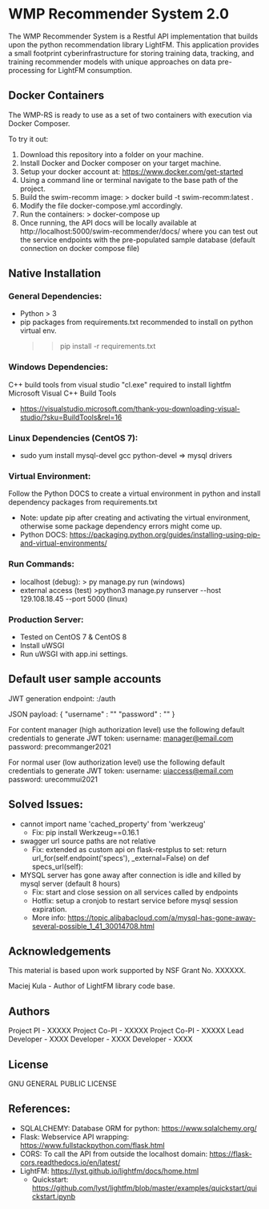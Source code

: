 # WMP Recommender System 2.0
The WMP Recommender System is a Restful API implementation that builds upon the python recommendation library LightFM. This application provides a small footprint cyberinfrastructure for storing training data, tracking, and training recommender models with unique approaches on data pre-processing for LightFM consumption.

## Docker Containers
The WMP-RS is ready to use as a set of two containers with execution via Docker Composer.

To try it out:
1) Download this repository into a folder on your machine.
2) Install Docker and Docker composer on your target machine.
3) Setup your docker account at: https://www.docker.com/get-started
4) Using a command line or terminal navigate to the base path of the project.
5) Build the swim-recomm image: > docker build -t swim-recomm:latest .
6) Modify the file docker-compose.yml accordingly.
6) Run the containers: > docker-compose up
7) Once running, the API docs will be locally available at http://localhost:5000/swim-recommender/docs/ where you can test out the service endpoints with the pre-populated sample database (default connection on docker compose file)

## Native Installation

### General Dependencies:  
+ Python > 3
+ pip packages from requirements.txt recommended to install on python virtual env.
   >> pip install -r requirements.txt

### Windows Dependencies:
C++ build tools from visual studio "cl.exe" required to install lightfm 
Microsoft Visual C++ Build Tools
+ https://visualstudio.microsoft.com/thank-you-downloading-visual-studio/?sku=BuildTools&rel=16

### Linux Dependencies (CentOS 7):
+ sudo yum install mysql-devel gcc python-devel   => mysql drivers

### Virtual Environment:   
Follow the Python DOCS to create a virtual environment in python and install dependency packages from requirements.txt
+ Note: update pip after creating and activating the virtual environment, otherwise some package dependency errors might come up.
+ Python DOCS: https://packaging.python.org/guides/installing-using-pip-and-virtual-environments/

### Run Commands:  
+ localhost (debug): > py manage.py run (windows)
+ external access (test) >python3 manage.py  runserver --host 129.108.18.45 --port 5000 (linux)   

### Production Server:
+ Tested on CentOS 7 & CentOS 8
+ Install uWSGI
+ Run uWSGI with app.ini settings.

## Default user sample accounts
JWT generation endpoint: <host>:<port>/auth

JSON payload:
{
   "username" : "<email>"
   "password" : "<password>"
}

For content manager (high authorization level) use the following default credentials to generate JWT token:
username: manager@email.com
password: precommanger2021

For normal user (low authorization level) use the following default
credentials to generate JWT token:
username: uiaccess@email.com
password: urecommui2021

## Solved Issues:
+ cannot import name 'cached_property' from 'werkzeug' 
   - Fix: pip install Werkzeug==0.16.1
+ swagger url source paths are not relative
   - Fix: extended as custom api on flask-restplus to set: return url_for(self.endpoint('specs'), _external=False) on def specs_url(self):
+ MYSQL server has gone away after connection is idle and killed by mysql server (default 8 hours)
   - Fix: start and close session on all services called by endpoints
   - Hotfix: setup a cronjob to restart service before mysql session expiration.
   - More info: https://topic.alibabacloud.com/a/mysql-has-gone-away-several-possible_1_41_30014708.html

## Acknowledgements
This material is based upon work supported by NSF Grant No. XXXXXX.

Maciej Kula - Author of LightFM library code base.

## Authors
Project PI - XXXXX
Project Co-PI - XXXXX
Project Co-PI - XXXXX
Lead Developer - XXXX
Developer - XXXX
Developer - XXXX

## License
GNU GENERAL PUBLIC LICENSE

## References: 
+ SQLALCHEMY: Database ORM for python: https://www.sqlalchemy.org/
+ Flask: Webservice API wrapping: https://www.fullstackpython.com/flask.html
+ CORS: To call the API from outside the localhost domain: https://flask-cors.readthedocs.io/en/latest/
+ LightFM: https://lyst.github.io/lightfm/docs/home.html
    - Quickstart: https://github.com/lyst/lightfm/blob/master/examples/quickstart/quickstart.ipynb

